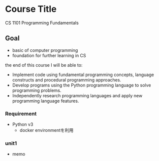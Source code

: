 # Course Title

CS 1101 Programming Fundamentals

## Goal

- basic of computer programming
- foundation for further learning in CS

the end of this course I will be able to:

- Implement code using fundamental programming concepts, language constructs and procedural programming approaches.
- Develop programs using the Python programming language to solve programming problems.
- Independently research programming languages and apply new programming language features.

### Requirement

- Python v3
  - docker environmentを利用

### unit1

- memo
